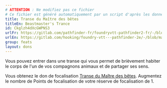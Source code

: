 ```yaml
---
# ATTENTION : Ne modifiez pas ce fichier
# Ce fichier est généré automatiquement par un script d'après les données du module Foundry VTT officiel et de sa traduction
title: Transe du Maître des bêtes
titleEn: Beastmaster's Trance
id: Ckglzh4dXcGWPNS3
urlFr: https://gitlab.com/pathfinder-fr/foundryvtt-pathfinder2-fr/-/blob/master/data/feats/Ckglzh4dXcGWPNS3.htm
urlEn: https://gitlab.com/hooking/foundry-vtt---pathfinder-2e/-/blob/master/packs/data/feats.db/beastmaster-s-trance.json
group: feats
layout: dons
---
```

Vous pouvez entrer dans une transe qui vous permet de brièvement habiter le corps de l'un de vos compagnons animaux et de partager ses sens.

Vous obtenez le don de focalisation [Transe du Maître des bêtes](../spells/transe-du-maître-des-bêtes.md). Augmentez le nombre de Points de focalisation de votre réserve de focalisation de 1.


